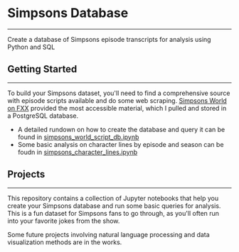# Simpsons Database
---
Create a database of Simpsons episode transcripts for analysis using Python and SQL

## Getting Started
---
To build your Simpsons dataset, you'll need to find a comprehensive source with episode scripts available and do some web scraping. [Simpsons World on FXX](https://www.simpsonsworld.com/) provided the most accessible material, which I pulled and stored in a PostgreSQL database.

- A detailed rundown on how to create the database and query it can be found in [simpsons_world_script_db.ipynb](https://github.com/helenx/simpsons/blob/master/simpsons_world_script_db.ipynb)
- Some basic analysis on character lines by episode and season can be foudn in [simpsons_character_lines.ipynb](https://github.com/helenx/simpsons/blob/master/simpsons_character_lines.ipynb)

## Projects
---
This repository contains a collection of Jupyter notebooks that help you create your Simpsons database and run some basic queries for analysis. This is a fun dataset for Simpsons fans to go through, as you'll often run into your favorite jokes from the show.

Some future projects involving natural language processing and data visualization methods are in the works.
